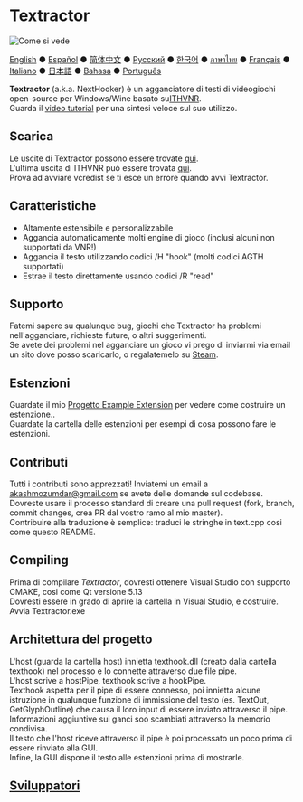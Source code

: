 # Textractor

![Come si vede](screenshot.png)

[English](README.md) ● [Español](README_ES.md) ● [简体中文](README_SC.md) ● [Русский](README_RU.md) ● [한국어](README_KR.md) ● [ภาษาไทย](README_TH.md) ● [Français](README_FR.md) ● [Italiano](README_IT.md) ● [日本語](README_JP.md) ● [Bahasa](README_ID.md) ● [Português](README_PT.md)

**Textractor** (a.k.a. NextHooker) è un agganciatore di testi di videogiochi open-source per Windows/Wine basato su[ITHVNR](https://web.archive.org/web/20160202084144/http://www.hongfire.com/forum/showthread.php/438331-ITHVNR-ITH-with-the-VNR-engine).<br>
Guarda il [video tutorial](https://tinyurl.com/textractor-tutorial) per una sintesi veloce sul suo utilizzo.

## Scarica

Le uscite di Textractor possono essere trovate [qui](https://github.com/Artikash/Textractor/releases).<br>
L'ultima uscita di ITHVNR può essere trovata [qui](https://drive.google.com/open?id=13aHF4uIXWn-3YML_k2YCDWhtGgn5-tnO).<br>
Prova ad avviare vcredist se ti esce un errore quando avvi Textractor.

## Caratteristiche

- Altamente estensibile e personalizzabile
- Aggancia automaticamente molti engine di gioco (inclusi alcuni non supportati da VNR!)
- Aggancia il testo utilizzando codici /H "hook" (molti codici AGTH supportati)
- Estrae il testo direttamente usando codici /R "read"

## Supporto

Fatemi sapere su qualunque bug, giochi che Textractor ha problemi nell'agganciare, richieste future, o altri suggerimenti.<br>
Se avete dei problemi nel agganciare un gioco vi prego di inviarmi via email un sito dove posso scaricarlo, o regalatemelo su [Steam](https://steamcommunity.com/profiles/76561198097566313/).

## Estenzioni

Guardate il mio [Progetto Example Extension](https://github.com/Artikash/ExampleExtension) per vedere come costruire un estenzione..<br>
Guardate la cartella delle estenzioni per esempi di cosa possono fare le estenzioni.

## Contributi

Tutti i contributi sono apprezzati! Inviatemi un email a akashmozumdar@gmail.com se avete delle domande sul codebase.<br>
Dovreste usare il processo standard di creare una pull request (fork, branch, commit changes, crea PR dal vostro ramo al mio master).<br>
Contribuire alla traduzione è semplice: traduci le stringhe in text.cpp cosi come questo README.

## Compiling

Prima di compilare *Textractor*, dovresti ottenere Visual Studio con supporto CMAKE, cosi come Qt versione 5.13<br>
Dovresti essere in grado di aprire la cartella in Visual Studio, e costruire. Avvia Textractor.exe

## Architettura del progetto

L'host (guarda la cartella host) innietta texthook.dll (creato dalla cartella texthook) nel processo e lo connette attraverso due file pipe.<br>
L'host scrive a hostPipe, texthook scrive a hookPipe.<br>
Texthook aspetta per il pipe di essere connesso, poi innietta alcune istruzione in qualunque funzione di immissione del testo (es. TextOut, GetGlyphOutline) che causa il loro input di essere inviato attraverso il pipe.<br>
Informazioni aggiuntive sui ganci soo scambiati attraverso la memorio condivisa.<br>
Il testo che l'host riceve attraverso il pipe è poi processato un poco prima di essere rinviato alla GUI.<br>
Infine, la GUI dispone il testo alle estenzioni prima di mostrarle.

## [Sviluppatori](CREDITS.md)
